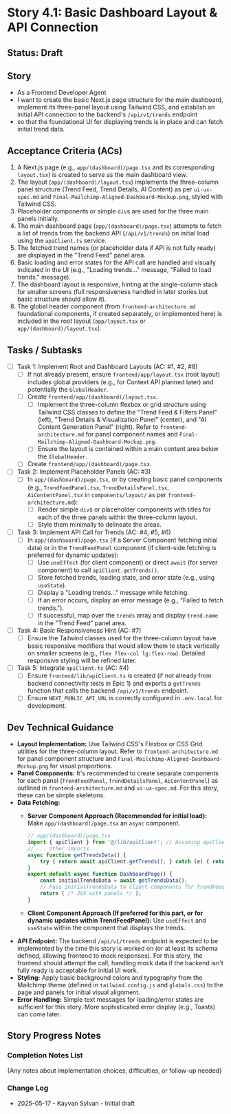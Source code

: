 # Story 4.1: Basic Dashboard Layout & API Connection

## Status: Draft

## Story

- As a Frontend Developer Agent
- I want to create the basic Next.js page structure for the main dashboard, implement its three-panel layout using Tailwind CSS, and establish an initial API connection to the backend's `/api/v1/trends` endpoint
- so that the foundational UI for displaying trends is in place and can fetch initial trend data.

## Acceptance Criteria (ACs)

1. A Next.js page (e.g., `app/(dashboard)/page.tsx` and its corresponding `layout.tsx`) is created to serve as the main dashboard view.
2. The layout (`app/(dashboard)/layout.tsx`) implements the three-column panel structure (Trend Feed, Trend Details, AI Content) as per `ui-ux-spec.md` and `Final-Mailchimp-Aligned-Dashboard-Mockup.png`, styled with Tailwind CSS.
3. Placeholder components or simple `div`s are used for the three main panels initially.
4. The main dashboard page (`app/(dashboard)/page.tsx`) attempts to fetch a list of trends from the backend API (`/api/v1/trends`) on initial load using the `apiClient.ts` service.
5. The fetched trend names (or placeholder data if API is not fully ready) are displayed in the "Trend Feed" panel area.
6. Basic loading and error states for the API call are handled and visually indicated in the UI (e.g., "Loading trends..." message, "Failed to load trends." message).
7. The dashboard layout is responsive, hinting at the single-column stack for smaller screens (full responsiveness handled in later stories but basic structure should allow it).
8. The global header component (from `frontend-architecture.md` foundational components, if created separately, or implemented here) is included in the root layout (`app/layout.tsx` or `app/(dashboard)/layout.tsx`).

## Tasks / Subtasks

- [ ] Task 1: Implement Root and Dashboard Layouts (AC: #1, #2, #8)
  - [ ] If not already present, ensure `frontend/app/layout.tsx` (root layout) includes global providers (e.g., for Context API planned later) and potentially the `GlobalHeader`.
  - [ ] Create `frontend/app/(dashboard)/layout.tsx`.
    - [ ] Implement the three-column flexbox or grid structure using Tailwind CSS classes to define the "Trend Feed & Filters Panel" (left), "Trend Details & Visualization Panel" (center), and "AI Content Generation Panel" (right). Refer to `frontend-architecture.md` for panel component names and `Final-Mailchimp-Aligned-Dashboard-Mockup.png`.
    - [ ] Ensure the layout is contained within a main content area below the `GlobalHeader`.
  - [ ] Create `frontend/app/(dashboard)/page.tsx`.
- [ ] Task 2: Implement Placeholder Panels (AC: #3)
  - [ ] In `app/(dashboard)/page.tsx`, or by creating basic panel components (e.g., `TrendFeedPanel.tsx`, `TrendDetailsPanel.tsx`, `AiContentPanel.tsx` in `components/layout/` as per `frontend-architecture.md`):
    - [ ] Render simple `div`s or placeholder components with titles for each of the three panels within the three-column layout.
    - [ ] Style them minimally to delineate the areas.
- [ ] Task 3: Implement API Call for Trends (AC: #4, #5, #6)
  - [ ] In `app/(dashboard)/page.tsx` (if a Server Component fetching initial data) or in the `TrendFeedPanel` component (if client-side fetching is preferred for dynamic updates):
    - [ ] Use `useEffect` (for client component) or direct `await` (for server component) to call `apiClient.getTrends()`.
    - [ ] Store fetched trends, loading state, and error state (e.g., using `useState`).
    - [ ] Display a "Loading trends..." message while fetching.
    - [ ] If an error occurs, display an error message (e.g., "Failed to fetch trends.").
    - [ ] If successful, map over the `trends` array and display `trend.name` in the "Trend Feed" panel area.
- [ ] Task 4: Basic Responsiveness Hint (AC: #7)
  - [ ] Ensure the Tailwind classes used for the three-column layout have basic responsive modifiers that would allow them to stack vertically on smaller screens (e.g., `flex flex-col lg:flex-row`). Detailed responsive styling will be refined later.
- [ ] Task 5: Integrate `apiClient.ts` (AC: #4)
  - [ ] Ensure `frontend/lib/apiClient.ts` is created (if not already from backend connectivity tests in Epic 1) and exports a `getTrends` function that calls the backend `/api/v1/trends` endpoint.
  - [ ] Ensure `NEXT_PUBLIC_API_URL` is correctly configured in `.env.local` for development.

## Dev Technical Guidance

- **Layout Implementation:** Use Tailwind CSS's Flexbox or CSS Grid utilities for the three-column layout. Refer to `frontend-architecture.md` for panel component structure and `Final-Mailchimp-Aligned-Dashboard-Mockup.png` for visual proportions.
- **Panel Components:** It's recommended to create separate components for each panel (`TrendFeedPanel`, `TrendDetailsPanel`, `AiContentPanel`) as outlined in `frontend-architecture.md` and `ui-ux-spec.md`. For this story, these can be simple skeletons.
- **Data Fetching:**
  - **Server Component Approach (Recommended for initial load):** Make `app/(dashboard)/page.tsx` an `async` component.

      ```typescript
      // app/(dashboard)/page.tsx
      import { apiClient } from '@/lib/apiClient'; // Assuming apiClient is structured for RSC
      // ... other imports
      async function getTrendsData() {
          try { return await apiClient.getTrends(); } catch (e) { return null; /* handle error appropriately */ }
      }
      export default async function DashboardPage() {
          const initialTrendsData = await getTrendsData();
          // Pass initialTrendsData to client components for TrendFeedPanel etc.
          return ( /* JSX with panels */ );
      }
      ```

  - **Client Component Approach (If preferred for this part, or for dynamic updates within TrendFeedPanel):** Use `useEffect` and `useState` within the component that displays the trends.
- **API Endpoint:** The backend `/api/v1/trends` endpoint is expected to be implemented by the time this story is worked on (or at least its schema defined, allowing frontend to mock responses). For this story, the frontend should attempt the call; handling mock data if the backend isn't fully ready is acceptable for initial UI work.
- **Styling:** Apply basic background colors and typography from the Mailchimp theme (defined in `tailwind.config.js` and `globals.css`) to the page and panels for initial visual alignment.
- **Error Handling:** Simple text messages for loading/error states are sufficient for this story. More sophisticated error display (e.g., Toasts) can come later.

## Story Progress Notes

### Completion Notes List

{Any notes about implementation choices, difficulties, or follow-up needed}

### Change Log

- 2025-05-17 - Kayvan Sylvan - Initial draft
